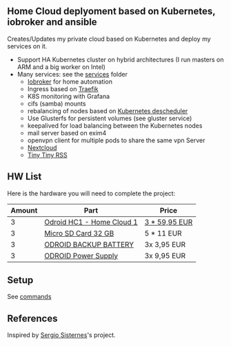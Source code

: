 ## Home Cloud deplyoment based on Kubernetes, iobroker and ansible

Creates/Updates my private cloud based on Kubernetes and deploy my services on it.

- Support HA Kubernetes cluster on hybrid architectures (I run masters on ARM and a big worker on Intel)
- Many services: see the [services](services) folder
  - [Iobroker](https://github.com/ioBroker/ioBroker) for home automation
  - Ingress based on [Traefik](https://traefik.io/)
  - K8S monitoring with Grafana
  - cifs (samba) mounts
  - rebalancing of nodes based on [Kubernetes descheduler](https://github.com/kubernetes-incubator/descheduler)
  - Use Glusterfs for persistent volumes (see gluster service)
  - keepalived for load balancing between the Kubernetes nodes
  - mail server based on exim4
  - openvpn client for multiple pods to share the same vpn Server
  - [Nextcloud](https://nextcloud.com/)
  - [Tiny Tiny RSS](https://tt-rss.org/)

## HW List

Here is the hardware you will need to complete the project:

| Amount | Part | Price |
| ------ | ---- | ----- |
| 3 | [Odroid HC1 - Home Cloud 1](http://www.hardkernel.com/main/products/prdt_info.php?g_code=G150229074080) | [3 * 59,95 EUR](https://www.pollin.de/p/odroid-hc1-einplatinen-computer-fuer-nas-und-cluster-anwendungen-810766) |
| 3 | [Micro SD Card 32 GB](http://amzn.eu/5IMqzRx) | 5 * 11 EUR |
| 3 | [ODROID BACKUP BATTERY](https://www.pollin.de/p/odroid-backup-battery-810319) | 3x 3,95 EUR |
| 3 | [ODROID Power Supply](https://www.pollin.de/p/steckernetzteil-xing-yuan-xy-0504000-e-5-v-4-a-351773) | 3x 9,95 EUR |


## Setup

See [commands](commands.md)


## References

Inspired by [Sergio Sisternes](https://github.com/sesispla/kubernetes-raspberry-pi)'s project.
